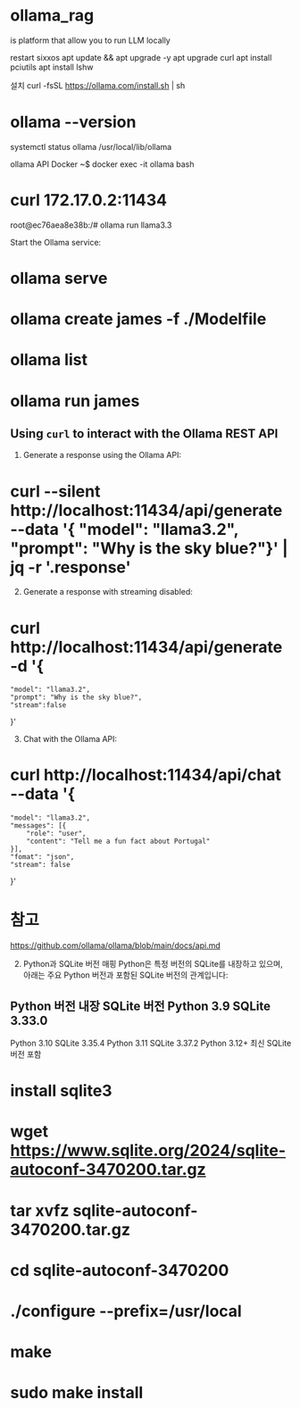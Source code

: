 # ollama_rag
is platform that allow you to run LLM locally

restart sixxos
apt update && apt upgrade -y
apt upgrade curl
apt install pciutils
apt install lshw

설치
curl -fsSL https://ollama.com/install.sh | sh
# ollama --version

systemctl status ollama
/usr/local/lib/ollama

ollama API Docker
~$ docker exec -it ollama bash

# curl 172.17.0.2:11434
root@ec76aea8e38b:/# ollama run llama3.3

Start the Ollama service:
# ollama serve

# ollama create james -f ./Modelfile
# ollama list
# ollama run james



## Using `curl` to interact with the Ollama REST API
1. Generate a response using the Ollama API:
# curl --silent http://localhost:11434/api/generate --data '{ "model": "llama3.2", "prompt": "Why is the sky blue?"}' | jq -r '.response'
2. Generate a response with streaming disabled:
# curl http://localhost:11434/api/generate -d '{
    "model": "llama3.2",
    "prompt": "Why is the sky blue?",
    "stream":false
}'

3. Chat with the Ollama API:
# curl http://localhost:11434/api/chat --data '{
    "model": "llama3.2",
    "messages": [{
        "role": "user",
        "content": "Tell me a fun fact about Portugal"
    }],
    "fomat": "json",
    "stream": false
}'

# 참고
https://github.com/ollama/ollama/blob/main/docs/api.md


2. Python과 SQLite 버전 매핑
Python은 특정 버전의 SQLite를 내장하고 있으며, 아래는 주요 Python 버전과 포함된 SQLite 버전의 관계입니다:

Python 버전	내장 SQLite 버전
Python 3.9	SQLite 3.33.0
---------------------------------
Python 3.10	SQLite 3.35.4
Python 3.11	SQLite 3.37.2
Python 3.12+	최신 SQLite 버전 포함
# install sqlite3
# wget https://www.sqlite.org/2024/sqlite-autoconf-3470200.tar.gz
# tar xvfz sqlite-autoconf-3470200.tar.gz
# cd sqlite-autoconf-3470200

# ./configure --prefix=/usr/local
# make
# sudo make install